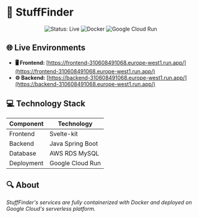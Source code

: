 # 🚀 StuffFinder

<div align="center">
  <img src="https://img.shields.io/badge/status-live-brightgreen" alt="Status: Live">
  <img src="https://img.shields.io/badge/docker-containerized-blue" alt="Docker">
  <img src="https://img.shields.io/badge/cloud-GCP_Run-4285F4" alt="Google Cloud Run">
</div>

## 🌐 Live Environments
- **🖥️ Frontend:** [https://frontend-310608491068.europe-west1.run.app/](https://frontend-310608491068.europe-west1.run.app/)
- **⚙️ Backend:** [https://backend-310608491068.europe-west1.run.app/](https://backend-310608491068.europe-west1.run.app/)

## 💻 Technology Stack
| Component | Technology |
|-----------|------------|
| Frontend | Svelte-kit |
| Backend | Java Spring Boot |
| Database | AWS RDS MySQL |
| Deployment | Google Cloud Run |

## 🔍 About
*StuffFinder's services are fully containerized with Docker and deployed on Google Cloud's serverless platform.*
